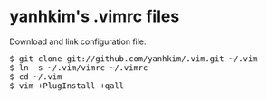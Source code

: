 yanhkim's .vimrc files
======================

Download and link configuration file:
<pre>
$ git clone git://github.com/yanhkim/.vim.git ~/.vim
$ ln -s ~/.vim/vimrc ~/.vimrc
$ cd ~/.vim
$ vim +PlugInstall +qall
</pre>
